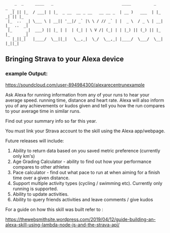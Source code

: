 ```
    _  _     ____   _                              ____          _       _  _                                                    
  _| || |_  / ___| | |_  _ __  __ _ __   __ __ _  | __ )   ___  | |_   _| || |_                                                  
 |_  ..  _| \___ \ | __|| '__|/ _` |\ \ / // _` | |  _ \  / _ \ | __| |_  ..  _|                                                 
 |_      _|  ___) || |_ | |  | (_| | \ V /| (_| | | |_) || (_) || |_  |_      _|                                                 
   |_||_|   |____/  \__||_|   \__,_|  \_/  \__,_| |____/  \___/  \__|   |_||_|                                                   

```
## Bringing Strava to your Alexa device

### example Output:
https://soundcloud.com/user-894984300/alexarecentrunexample

Ask Alexa for running information from any of your runs to hear your average speed. running time, distance and heart rate.
Alexa will also inform you of any achievements or kudos given and tell you how the run compares to your average time in similar runs.


Find out your summary info so far this year.

You must link your Strava account to the skill using the Alexa app/webpage.


Future releases will include:
1. Ability to return data based on you saved metric preference (currently only km's)
2. Age Grading Calculator - ability to find out how your performance compares to other athletes
3. Pace calculator - find out what pace to run at when aiming for a finish time over a given distance.
4. Support multiple activity types (cycling / swimming etc). Currently only running is supported.
5. Ability to update activities.
6. Ability to query friends activities and leave comments / give kudos

For a guide on how this skill was built refer to :

https://thewebsmithsite.wordpress.com/2019/04/12/guide-building-an-alexa-skill-using-lambda-node-js-and-the-strava-api/
